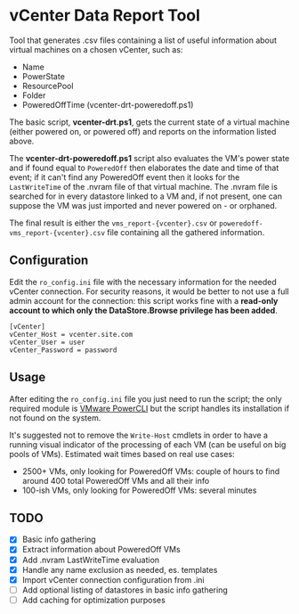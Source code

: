 # vCenter Data Report Tool

Tool that generates .csv files containing a list of useful information about virtual machines on a chosen vCenter, such as:
- Name
- PowerState
- ResourcePool
- Folder
- PoweredOffTime (vcenter-drt-poweredoff.ps1)

The basic script, **vcenter-drt.ps1**, gets the current state of a virtual machine (either powered on, or powered off) and reports on the information listed above.

The **vcenter-drt-poweredoff.ps1** script also evaluates the VM's power state and if found equal to `PoweredOff` then elaborates the date and time of that event; if it can't find any PoweredOff event then it looks for the `LastWriteTime` of the .nvram file of that virtual machine. The .nvram file is searched for in every datastore linked to a VM and, if not present, one can suppose the VM was just imported and never powered on - or orphaned.

The final result is either the `vms_report-{vcenter}.csv` or `poweredoff-vms_report-{vcenter}.csv`  file containing all the gathered information.


## Configuration

Edit the `ro_config.ini` file with the necessary information for the needed vCenter connection.
For security reasons, it would be better to not use a full admin account for the connection: this script works fine with a **read-only account to which only the DataStore.Browse privilege has been added**.

```
[vCenter]
vCenter_Host = vcenter.site.com
vCenter_User = user
vCenter_Password = password
```

## Usage

After editing the `ro_config.ini` file you just need to run the script; the only required module is [VMware PowerCLI](https://developer.vmware.com/web/tool/vmware-powercli/) but the script handles its installation if not found on the system.

It's suggested not to remove the `Write-Host` cmdlets in order to have a running visual indicator of the processing of each VM (can be useful on big pools of VMs).
Estimated wait times based on real use cases:
- 2500+ VMs, only looking for PoweredOff VMs: couple of hours to find around 400 total PoweredOff VMs and all their info
- 100-ish VMs, only looking for PoweredOff VMs: several minutes

## TODO

- [X] Basic info gathering
- [X] Extract information about PoweredOff VMs
- [X] Add .nvram LastWriteTime evaluation
- [X] Handle any name exclusion as needed, es. templates
- [X] Import vCenter connection configuration from .ini
- [ ] Add optional listing of datastores in basic info gathering
- [ ] Add caching for optimization purposes
